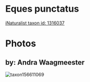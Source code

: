 
Eques punctatus
===============
  
[iNaturalist taxon id: 1316037](https://www.inaturalist.org/taxa/1316037)
# Photos

## by: Andra Waagmeester
  
![taxon156611069](https://inaturalist-open-data.s3.amazonaws.com/photos/167807168/medium.jpeg)